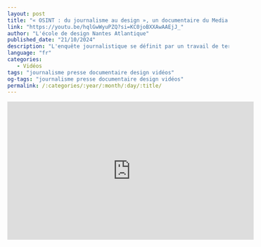 ```yaml
---
layout: post
title: "« OSINT : du journalisme au design », un documentaire du Media Design Lab"
link: "https://youtu.be/hqlGwWyuPZQ?si=KC0joBXXAwAAEjJ_"
author: "L'école de design Nantes Atlantique"
published_date: "21/10/2024"
description: "L'enquête journalistique se définit par un travail de terrain et une récolte d'information en situation. L'introduction des technologies numériques ces dernières décennies a amené une évolution des méthodes liées à l'investigation. Ainsi, de nombreux journalistes à travers le monde développent depuis les années 2000 une pratique appelée OSINT pour « Open Source INTelligence » qui permet désormais de documenter le réel autrement. Le design joue aujourd'hui un rôle central dans la mise en œuvre de ces nouvelles pratiques d'enquête."
language: "fr"
categories: 
   - Vidéos
tags: "journalisme presse documentaire design vidéos"
og-tags: "journalisme presse documentaire design vidéos"
permalink: /:categories/:year/:month/:day/:title/
---
```


<iframe width="560" height="315" src="https://www.youtube.com/embed/Qatil6kmM9M?si=9e3qzKnAS90dBvwC" title="YouTube video player" frameborder="0" allow="accelerometer; autoplay; clipboard-write; encrypted-media; gyroscope; picture-in-picture; web-share" referrerpolicy="strict-origin-when-cross-origin" allowfullscreen></iframe>